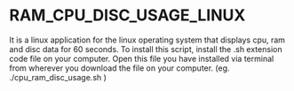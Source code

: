 # RAM_CPU_DISC_USAGE_LINUX
It is a linux application for the linux operating system that displays cpu, ram and disc data for 60 seconds.
To install this script, install the .sh extension code file on your computer.
Open this file you have installed via terminal from wherever you download
the file on your computer.
(eg.   ./cpu_ram_disc_usage.sh )
